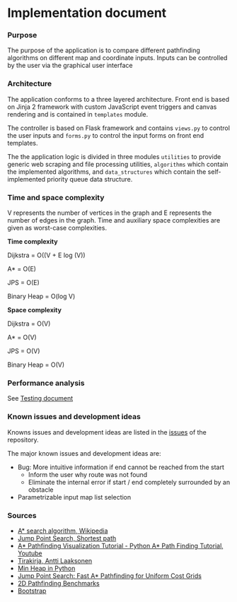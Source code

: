 # Implementation document

### Purpose
The purpose of the application is to compare different pathfinding algorithms on different map and coordinate inputs. Inputs can be controlled by the user via the graphical user interface

### Architecture
The application conforms to a three layered architecture. Front end is based on Jinja 2 framework with custom JavaScript event triggers and canvas rendering and is contained in `templates` module. 

The controller is based on Flask framework and contains `views.py` to control the user inputs and `forms.py` to control the input forms on front end templates. 

The the application logic is divided in three modules `utilities` to provide generic web scraping and file processing utilities, `algorithms` which contain the implemented algorithms, and `data_structures` which contain the self-implemented priority queue data structure.

### Time and space complexity
V represents the number of vertices in the graph and E represents the number of edges in the graph. Time and auxiliary space complexities are given as worst-case complexities.

**Time complexity**

Dijkstra = O((V + E log (V))

A* = O(E)

JPS = O(E)

Binary Heap = O(log V)

**Space complexity**

Dijkstra = O(V)

A* = O(V)

JPS = O(V)

Binary Heap = O(V)


### Performance analysis
See [Testing document](./testing_document.md)

### Known issues and development ideas
Knowns issues and development ideas are listed in the [issues](https://github.com/roopekole/tira-labra/issues) of the repository.

The major known issues and development ideas are:
* Bug: More intuitive information if end cannot be reached from the start
    * Inform the user why route was not found
    * Eliminate the internal error if start / end completely surrounded by an obstacle
* Parametrizable input map list selection


### Sources
- [A* search algorithm, Wikipedia](https://en.wikipedia.org/wiki/A*_search_algorithm)
- [Jump Point Search, Shortest path](https://harablog.wordpress.com/2011/09/07/jump-point-search/)
- [A* Pathfinding Visualization Tutorial - Python A* Path Finding Tutorial, Youtube](https://www.youtube.com/watch?v=JtiK0DOeI4A)
- [Tirakirja, Antti Laaksonen](https://www.cs.helsinki.fi/u/ahslaaks/tirakirja/)
- [Min Heap in Python](https://www.geeksforgeeks.org/min-heap-in-python/)
- [Jump Point Search: Fast A* Pathfinding for Uniform Cost Grids](https://www.gamedev.net/tutorials/programming/artificial-intelligence/jump-point-search-fast-a-pathfinding-for-uniform-cost-grids-r4220/)
- [2D Pathfinding Benchmarks](https://movingai.com/benchmarks/grids.html)
- [Bootstrap](https://getbootstrap.com/docs/5.0/examples/)